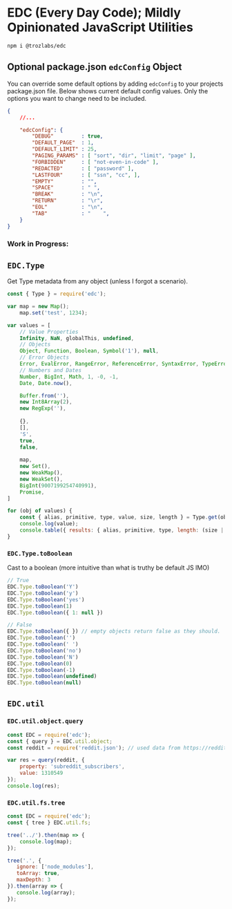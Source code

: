 # EDC (Every Day Code); Mildly Opinionated JavaScript Utilities

```
npm i @trozlabs/edc
```


## Optional package.json `edcConfig` Object

You can override some default options by adding `edcConfig` to your projects package.json file. Below shows current default config values. Only the options you want to change need to be included.

```json
{
    //...

    "edcConfig": {
        "DEBUG"         : true,
        "DEFAULT_PAGE"  : 1,
        "DEFAULT_LIMIT" : 25,
        "PAGING_PARAMS" : [ "sort", "dir", "limit", "page" ],
        "FORBIDDEN"     : [ "not-even-in-code" ],
        "REDACTED"      : [ "password" ],
        "LASTFOUR"      : [ "ssn", "cc", ],
        "EMPTY"         : "",
        "SPACE"         : " ",
        "BREAK"         : "\n",
        "RETURN"        : "\r",
        "EOL"           : "\n",
        "TAB"           : "    ",
    }
}
```

### Work in Progress:

## `EDC.Type`

Get Type metadata from any object (unless I forgot a scenario).

```javascript
const { Type } = require('edc');

var map = new Map();
    map.set('test', 1234);

var values = [
    // Value Properties
    Infinity, NaN, globalThis, undefined,
    // Objects
    Object, Function, Boolean, Symbol('1'), null,
    // Error Objects
    Error, EvalError, RangeError, ReferenceError, SyntaxError, TypeError, URIError,
    // Numbers and Dates
    Number, BigInt, Math, 1, -0, -1,
    Date, Date.now(),

    Buffer.from(''),
    new Int8Array(2),
    new RegExp(''),
    
    {},
    [],
    'S',
    true,
    false,
    
    map,
    new Set(),
    new WeakMap(),
    new WeakSet(),
    BigInt(9007199254740991),
    Promise,
]

for (obj of values) {
    const { alias, primitive, type, value, size, length } = Type.get(obj)
    console.log(value);
    console.table({ results: { alias, primitive, type, length: (size || length) } });
}
```


### `EDC.Type.toBoolean`

Cast to a boolean (more intuitive than what is truthy be default JS IMO)

```javascript
// True
EDC.Type.toBoolean('Y')
EDC.Type.toBoolean('y')
EDC.Type.toBoolean('yes')
EDC.Type.toBoolean(1)
EDC.Type.toBoolean({ 1: null })

// False
EDC.Type.toBoolean({ }) // empty objects return false as they should. 
EDC.Type.toBoolean('')
EDC.Type.toBoolean(' ')
EDC.Type.toBoolean('no')
EDC.Type.toBoolean('N')
EDC.Type.toBoolean(0)
EDC.Type.toBoolean(-1)
EDC.Type.toBoolean(undefined)
EDC.Type.toBoolean(null)
```


## `EDC.util`

### `EDC.util.object.query`

```javascript
const EDC = require('edc');
const { query } = EDC.util.object;
const reddit = require('reddit.json'); // used data from https://reddit.com/r/popular.json

var res = query(reddit, {
    property: 'subreddit_subscribers',
    value: 1310549
});
console.log(res);
```


### `EDC.util.fs.tree`

```javascript
const EDC = require('edc');
const { tree } EDC.util.fs;

tree('../').then(map => {
    console.log(map);
});

tree('.', {
   ignore: ['node_modules'],
   toArray: true,
   maxDepth: 3
}).then(array => {
   console.log(array);
});
```
